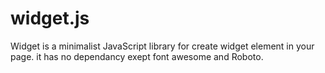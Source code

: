 # widget.js


Widget is a minimalist JavaScript library for create widget element in your page.
it has no dependancy exept font awesome and Roboto.
